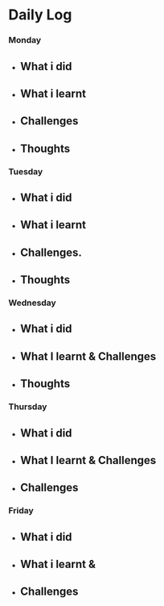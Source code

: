 # Daily Log

### Monday
- What i did
  - 
- What i learnt
  - 
- Challenges
  -  
- Thoughts
  - 

### Tuesday
- What i did
  - 
- What i learnt
  - 
- Challenges.
  - 
- Thoughts
  - 
### Wednesday
- What i did
  - 
- What I learnt & Challenges
  - 
- Thoughts
  - 

### Thursday
- What i did
  - 
- What I learnt & Challenges
  - 
- Challenges
  - 
 
  
### Friday
- What i did
  - 
- What i learnt & 
  - 
- Challenges
  - 
 
  
 
